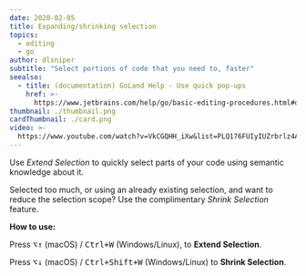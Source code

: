 ```yaml
---
date: 2020-02-05
title: Expanding/shrinking selection
topics:
  - editing
  - go
author: dlsniper
subtitle: "Select portions of code that you need to, faster"
seealso:
  - title: (documentation) GoLand Help - Use quick pop-ups
    href: >-
      https://www.jetbrains.com/help/go/basic-editing-procedures.html#quick_popups
thumbnail: ./thumbnail.png
cardThumbnail: ./card.png
video: >-
  https://www.youtube.com/watch?v=VkCGQHH_iXw&list=PLQ176FUIyIUZrbrlz4AY1V8VzBJKZyVlW&index=46
---
```


Use _Extend Selection_ to quickly select parts of your code using semantic knowledge about it.

Selected too much, or using an already existing selection, and want to reduce the selection scope? Use the complimentary _Shrink Selection_ feature.

**How to use:**

Press <kbd>⌥↑</kbd> (macOS) / <kbd>Ctrl+W</kbd> (Windows/Linux), to **Extend Selection**.

Press <kbd>⌥↓</kbd> (macOS) / <kbd>Ctrl+Shift+W</kbd> (Windows/Linux) to **Shrink Selection**.

